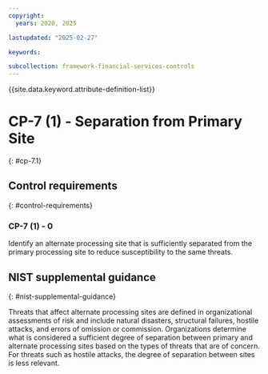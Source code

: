 ```yaml
---
copyright:
  years: 2020, 2025

lastupdated: "2025-02-27"

keywords:

subcollection: framework-financial-services-controls
---
```


{{site.data.keyword.attribute-definition-list}}

# CP-7 (1) -  Separation from Primary Site
{: #cp-7.1}

## Control requirements
{: #control-requirements}



### CP-7 (1) - 0


Identify an alternate processing site that is sufficiently separated from the primary processing site to reduce susceptibility to the same threats.












## NIST supplemental guidance
{: #nist-supplemental-guidance}

Threats that affect alternate processing sites are defined in organizational assessments of risk and include natural disasters, structural failures, hostile attacks, and errors of omission or commission. Organizations determine what is considered a sufficient degree of separation between primary and alternate processing sites based on the types of threats that are of concern. For threats such as hostile attacks, the degree of separation between sites is less relevant.
